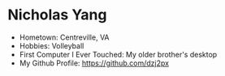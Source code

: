 # Nicholas Yang

 - Hometown: Centreville, VA
 - Hobbies: Volleyball
 - First Computer I Ever Touched: My older brother's desktop
 - My Github Profile: https://github.com/dzj2px
